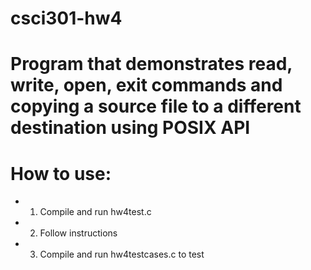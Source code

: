 # csci301-hw4
# Program that demonstrates read, write, open, exit commands and copying a source file to a different destination using POSIX API

# How to use:

- 1. Compile and run hw4test.c
- 2. Follow instructions
- 3. Compile and run hw4testcases.c to test
